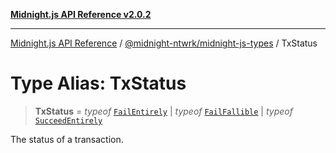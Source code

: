 [**Midnight.js API Reference v2.0.2**](../../../README.md)

***

[Midnight.js API Reference](../../../packages.md) / [@midnight-ntwrk/midnight-js-types](../README.md) / TxStatus

# Type Alias: TxStatus

> **TxStatus** = *typeof* [`FailEntirely`](../variables/FailEntirely.md) \| *typeof* [`FailFallible`](../variables/FailFallible.md) \| *typeof* [`SucceedEntirely`](../variables/SucceedEntirely.md)

The status of a transaction.
